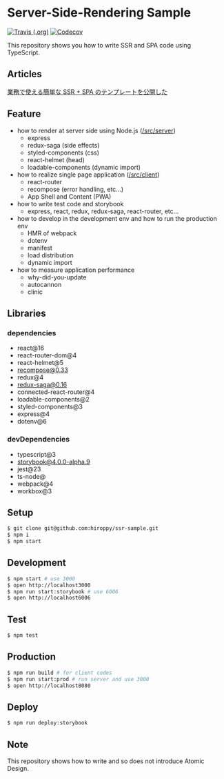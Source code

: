 # Server-Side-Rendering Sample

[![Travis (.org)](https://img.shields.io/travis/hiroppy/ssr-sample.svg?style=flat-square)](https://travis-ci.org/hiroppy/ssr-sample)
[![Codecov](https://img.shields.io/codecov/c/github/hiroppy/ssr-sample.svg?style=flat-square)](https://codecov.io/gh/hiroppy/ssr-sample)

This repository shows you how to write SSR and SPA code using TypeScript.

## Articles

[業務で使える簡単な SSR + SPA のテンプレートを公開した](http://blog.hiroppy.me/entry/ssr-sample)

## Feature

- how to render at server side using Node.js ([/src/server](/src/server))
  - express
  - redux-saga (side effects)
  - styled-components (css)
  - react-helmet (head)
  - loadable-components (dynamic import)
- how to realize single page application ([/src/client](/src/client))
  - react-router
  - recompose (error handling, etc...)
  - App Shell and Content (PWA)
- how to write test code and storybook
  - express, react, redux, redux-saga, react-router, etc...
- how to develop in the development env and how to run the production env
  - HMR of webpack
  - dotenv
  - manifest
  - load distribution
  - dynamic import
- how to measure application performance
  - why-did-you-update
  - autocannon
  - clinic

## Libraries

### dependencies

- react@16
- react-router-dom@4
- react-helmet@5
- recompose@0.33
- redux@4
- redux-saga@0.16
- connected-react-router@4
- loadable-components@2
- styled-components@3
- express@4
- dotenv@6

### devDependencies

- typescript@3
- storybook@4.0.0-alpha.9
- jest@23
- ts-node@
- webpack@4
- workbox@3

## Setup

```sh
$ git clone git@github.com:hiroppy/ssr-sample.git
$ npm i
$ npm start
```

## Development

```sh
$ npm start # use 3000
$ open http://localhost3000
$ npm run start:storybook # use 6006
$ open http://localhost6006
```

## Test

```sh
$ npm test
```

## Production

```sh
$ npm run build # for client codes
$ npm run start:prod # run server and use 3000
$ open http://localhost8080
```

## Deploy

```sh
$ npm run deploy:storybook
```

## Note

This repository shows how to write and so does not introduce Atomic Design.

